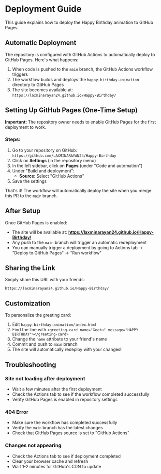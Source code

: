 
# Deployment Guide

This guide explains how to deploy the Happy Birthday animation to GitHub Pages.

## Automatic Deployment

The repository is configured with GitHub Actions to automatically deploy to GitHub Pages. Here's what happens:

1. When code is pushed to the `main` branch, the GitHub Actions workflow triggers
2. The workflow builds and deploys the `happy-birthday-animation` directory to GitHub Pages
3. The site becomes available at: `https://laxminarayan24.github.io/Happy-Birthday/`

## Setting Up GitHub Pages (One-Time Setup)

**Important:** The repository owner needs to enable GitHub Pages for the first deployment to work.

### Steps:

1. Go to your repository on GitHub: `https://github.com/LAXMINARAYAN24/Happy-Birthday`
2. Click on **Settings** (in the repository menu)
3. In the left sidebar, click on **Pages** (under "Code and automation")
4. Under "Build and deployment":
   - **Source**: Select "GitHub Actions"
5. Save the settings

That's it! The workflow will automatically deploy the site when you merge this PR to the `main` branch.

## After Setup

Once GitHub Pages is enabled:
- The site will be available at: **https://laxminarayan24.github.io/Happy-Birthday/**
- Any push to the `main` branch will trigger an automatic redeployment
- You can manually trigger a deployment by going to Actions tab → "Deploy to GitHub Pages" → "Run workflow"

## Sharing the Link

Simply share this URL with your friends:
```
https://laxminarayan24.github.io/Happy-Birthday/
```

## Customization

To personalize the greeting card:
1. Edit `happy-birthday-animation/index.html`
2. Find the line with `<greeting-card name="Geetu" message="HAPPY BIRTHDAY"></greeting-card>`
3. Change the `name` attribute to your friend's name
4. Commit and push to `main` branch
5. The site will automatically redeploy with your changes!

## Troubleshooting

### Site not loading after deployment
- Wait a few minutes after the first deployment
- Check the Actions tab to see if the workflow completed successfully
- Verify GitHub Pages is enabled in repository settings

### 404 Error
- Make sure the workflow has completed successfully
- Verify the `main` branch has the latest changes
- Check that GitHub Pages source is set to "GitHub Actions"

### Changes not appearing
- Check the Actions tab to see if deployment completed
- Clear your browser cache and refresh
- Wait 1-2 minutes for GitHub's CDN to update
